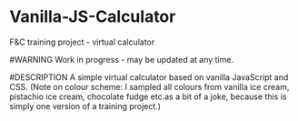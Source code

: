 # Vanilla-JS-Calculator
F&amp;C training project - virtual calculator

#WARNING Work in progress - may be updated at any time.

#DESCRIPTION 
A simple virtual calculator based on vanilla JavaScript and CSS. (Note on colour scheme: I sampled all colours from vanilla ice cream, pistachio ice cream, chocolate fudge etc.as a bit of a joke, because this is simply one version of a training project.)

